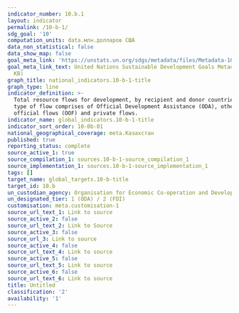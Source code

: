 ```yaml
---
indicator_number: 10.b.1
layout: indicator
permalink: /10-b-1/
sdg_goal: '10'
computation_units: data.млн.долларов США
data_non_statistical: false
data_show_map: false
goal_meta_link: 'https://unstats.un.org/sdgs/metadata/files/Metadata-10-0B-01.pdf '
goal_meta_link_text: United Nations Sustainable Development Goals Metadata (PDF 202
  KB)
graph_title: national_indicators.10-b-1-title
graph_type: line
indicator_definition: >-
  Total resource flows for development, by recipient and donor countries and
  type of flow comprises of Official Development Assistance (ODA), other
  official flows (OOF) and private flows.
indicator_name: global_indicators.10-b-1-title
indicator_sort_order: 10-0b-01
national_geographical_coverage: meta.Казахстан
published: true
reporting_status: complete
source_active_1: true
source_compilation_1: sources.10-b-1-source_compilation_1
source_implementation_1: sources.10-b-1-source_implementation_1
tags: []
target_name: global_targets.10-b-title
target_id: 10.b
un_custodian_agency: Organisation for Economic Co-operation and Development (OECD)
un_designated_tier: 1 (ODA) / 2 (FDI)
customisation: meta.customisation-1
source_url_text_1: Link to source
source_active_2: false
source_url_text_2: Link to Source
source_active_3: false
source_url_3: Link to source
source_active_4: false
source_url_text_4: Link to source
source_active_5: false
source_url_text_5: Link to source
source_active_6: false
source_url_text_6: Link to source
title: Untitled
classification: '2'
availability: '1'
---
```

